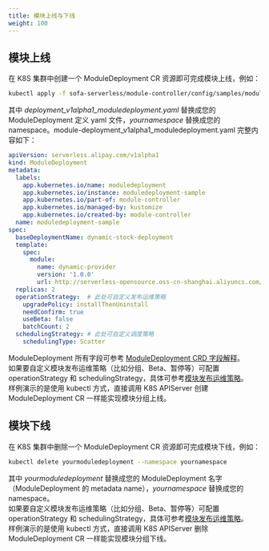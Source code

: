 ```yaml
---
title: 模块上线与下线
weight: 100
---
```



## 模块上线
在 K8S 集群中创建一个 ModuleDeployment CR 资源即可完成模块上线，例如：
```bash
kubectl apply -f sofa-serverless/module-controller/config/samples/module-deployment_v1alpha1_moduledeployment.yaml --namespace yournamespace
```
其中 _deployment_v1alpha1_moduledeployment.yaml_ 替换成您的 ModuleDeployment 定义 yaml 文件，_yournamespace_ 替换成您的 namespace。module-deployment_v1alpha1_moduledeployment.yaml 完整内容如下：
```yaml
apiVersion: serverless.alipay.com/v1alpha1
kind: ModuleDeployment
metadata:
  labels:
    app.kubernetes.io/name: moduledeployment
    app.kubernetes.io/instance: moduledeployment-sample
    app.kubernetes.io/part-of: module-controller
    app.kubernetes.io/managed-by: kustomize
    app.kubernetes.io/created-by: module-controller
  name: moduledeployment-sample
spec:
  baseDeploymentName: dynamic-stock-deployment
  template:
    spec:
      module:
        name: dynamic-provider
        version: '1.0.0'
        url: http://serverless-opensource.oss-cn-shanghai.aliyuncs.com/module-packages/stable/dynamic-provider-1.0.0-ark-biz.jar
  replicas: 2
  operationStrategy:  # 此处可自定义发布运维策略
    upgradePolicy: installThenUninstall
    needConfirm: true
    useBeta: false
    batchCount: 2
  schedulingStrategy: # 此处可自定义调度策略
    schedulingType: Scatter
```

ModuleDeployment 所有字段可参考 [ModuleDeployment CRD 字段解释](/docs/contribution-guidelines/module-controller/crd-definition)。<br />如果要自定义模块发布运维策略（比如分组、Beta、暂停等）可配置 operationStrategy 和 schedulingStrategy，具体可参考[模块发布运维策略](../operation-and-scheduling-strategy)。<br />样例演示的是使用 kubectl 方式，直接调用 K8S APIServer 创建 ModuleDeployment CR 一样能实现模块分组上线。


## 模块下线
在 K8S 集群中删除一个 ModuleDeployment CR 资源即可完成模块下线，例如：
```bash
kubectl delete yourmoduledeployment --namespace yournamespace
```
其中 _yourmoduledeployment_ 替换成您的 ModuleDeployment 名字（ModuleDeployment 的 metadata name），_yournamespace_ 替换成您的 namespace。<br />如果要自定义模块发布运维策略（比如分组、Beta、暂停等）可配置 operationStrategy 和 schedulingStrategy，具体可参考[模块发布运维策略](../operation-and-scheduling-strategy)。<br />样例演示的是使用 kubectl 方式，直接调用 K8S APIServer 删除 ModuleDeployment CR 一样能实现模块分组下线。

<br/>
<br/>
